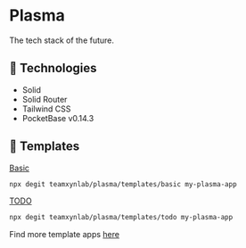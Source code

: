 # Plasma
The tech stack of the future.

## 🤖 Technologies
- Solid
- Solid Router
- Tailwind CSS
- PocketBase v0.14.3

## 🚀 Templates
[Basic](https://github.com/teamxynlab/plasma/tree/main/templates/basic)
```bash
npx degit teamxynlab/plasma/templates/basic my-plasma-app
```

[TODO](https://github.com/teamxynlab/plasma/tree/main/templates/todo)
```bash
npx degit teamxynlab/plasma/templates/todo my-plasma-app
```

Find more template apps [here](https://github.com/teamxynlab/plasma/tree/main/templates)
